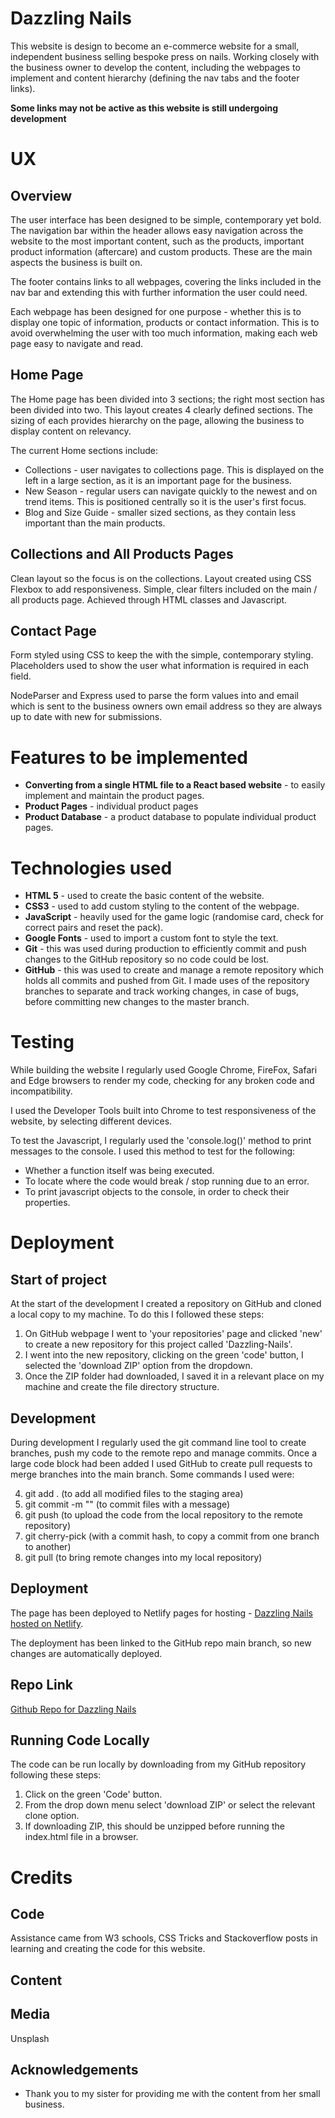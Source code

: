 # **Dazzling Nails**
This website is design to become an e-commerce website for a small, independent business selling bespoke press on nails. Working closely with the business owner to develop the content, including the webpages to implement and content hierarchy (defining the nav tabs and the footer links). 

**Some links may not be active as this website is still undergoing development**
# **UX**
## **Overview**
The user interface has been designed to be simple, contemporary yet bold. The navigation bar within the header allows easy navigation across the website to the most important content, such as the products, important product information (aftercare) and custom products. These are the main aspects the business is built on. 

The footer contains links to all webpages, covering the links included in the nav bar and extending this with further information the user could need.

Each webpage has been designed for one purpose - whether this is to display one topic of information, products or contact information. This is to avoid overwhelming the user with too much information, making each web page easy to navigate and read.
## **Home Page**
The Home page has been divided into 3 sections; the right most section has been divided into two. This layout creates 4 clearly defined sections. The sizing of each provides hierarchy on the page, allowing the business to display content on relevancy.

The current Home sections include: 
* Collections - user navigates to collections page. This is displayed on the left in a large section, as it is an important page for the business.
* New Season - regular users can navigate quickly to the newest and on trend items. This is positioned centrally so it is the user's first focus.
* Blog and Size Guide - smaller sized sections, as they contain less important than the main products.
## **Collections and All Products Pages**
Clean layout so the focus is on the collections. Layout created using CSS Flexbox to add responsiveness. 
Simple, clear filters included on the main / all products page. Achieved through HTML classes and Javascript.

## **Contact Page**
Form styled using CSS to keep the with the simple, contemporary styling. Placeholders used to show the user what information is required in each field. 

NodeParser and Express used to parse the form values into and email which is sent to the business owners own email address so they are always up to date with new for submissions. 
<!-- # **Features**
## **All Pages**
* **How to icon** -  sits within the header so it is accessible anywhere on the site. 

* **How to modal** - appears on top of the web page so the game state is not interrupted. Visible when a user first accesses the website and when the user clicks on the question mark icon.  

* **GiHub link** - in the footer to the source code so any visitors to the site can find the repository.

## **#game-page**
* **Game end modal** - informs the user that the game has been successfully completed. 'Play Again' and 'Learn' buttons included on the bootstrap modal component so the user can extend their experience after they have completed the game. 

* **Cards** - bootstrap card component used to create each card in the game.

## **#learn-page**
* **Bootstrap Grid** - to create a responsive and clean layout of the content. -->

# **Features to be implemented**
* **Converting from a single HTML file to a React based website** - to easily implement and maintain the product pages.
* **Product Pages** - individual product pages
* **Product Database** - a product database to populate individual product pages.

# **Technologies used**
* **HTML 5** - used to create the basic content of the website.
* **CSS3** - used to add custom styling to the content of the webpage. 
* **JavaScript** - heavily used for the game logic (randomise card, check for correct pairs and reset the pack).
* **Google Fonts** - used to import a custom font to style the text. 
* **Git** - this was used during production to efficiently commit and push changes to the GitHub repository so no code could be lost. 
* **GitHub** - this was used to create and manage a remote repository which holds all commits and pushed from Git. I made uses of the repository branches to separate and track working changes, in case of bugs, before committing new changes to the master branch.

# **Testing**
While building the website I regularly used Google Chrome, FireFox, Safari and Edge browsers to render my code, checking for any broken code and incompatibility.

I used the Developer Tools built into Chrome to test responsiveness of the website, by selecting different devices.

To test the Javascript, I regularly used the 'console.log()' method to print messages to the console. I used this method to test for the following: 

* Whether a function itself was being executed.
* To locate where the code would break / stop running due to an error. 
* To print javascript objects to the console, in order to check their properties.

# **Deployment**
## **Start of project**
At the start of the development I created a repository on GitHub and cloned a local copy to my machine. To do this I followed these steps:

1. On GitHub webpage I went to 'your repositories' page and clicked 'new' to create a new repository for this project called 'Dazzling-Nails'.
2. I went into the new repository, clicking on the green 'code' button, I selected the 'download ZIP' option from the dropdown.
3. Once the ZIP folder had downloaded, I saved it in a relevant place on my machine and create the file directory structure. 

## **Development**
During development I regularly used the git command line tool to create branches, push my code to the remote repo and manage commits. Once a large code block had been added I used GitHub to create pull requests to merge branches into the main branch. Some commands I used were: 

4. git add . (to add all modified files to the staging area)
5. git commit -m "" (to commit files with a message)
6. git push (to upload the code from the local repository to the remote repository)
7. git cherry-pick (with a commit hash, to copy a commit from one branch to another)
8. git pull (to bring remote changes into my local repository)

## **Deployment**
The page has been deployed to Netlify pages for hosting - [Dazzling Nails hosted on Netlify](https://dazzlingnails.netlify.app/).

The deployment has been linked to the GitHub repo main branch, so new changes are automatically deployed. 
## **Repo Link**
[Github Repo for Dazzling Nails](https://github.com/nkpe/Dazzling_Nails)

## **Running Code Locally**
The code can be run locally by downloading from my GitHub repository following these steps: 

1. Click on the green 'Code' button.
2. From the drop down menu select 'download ZIP' or select the relevant clone option.
3. If downloading ZIP, this should be unzipped before running the index.html file in a browser. 


# **Credits**
## **Code**
Assistance came from W3 schools, CSS Tricks and Stackoverflow posts in learning and creating the code for this website.

## **Content**


## **Media**

Unsplash

## **Acknowledgements**
* Thank you to my sister for providing me with the content from her small business. 
